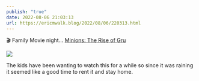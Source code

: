 ```yaml
---
publish: "true"
date: 2022-08-06 21:03:13
url: https://ericmwalk.blog/2022/08/06/220313.html
---
```


🎬 Family Movie night… [Minions: The Rise of Gru](https://imdb.com/title/tt5113044/)

![](https://ericmwalk.blog/uploads/2022/a693471f1b.jpg)

The kids have been wanting to watch this for a while so since it was raining it seemed like a good time to rent it and stay home.